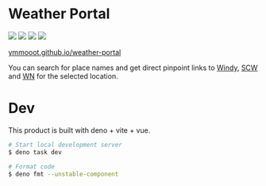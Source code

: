 # Weather Portal

![](https://img.shields.io/badge/Deno-464647?logo=deno&logoColor=white)
![](https://shields.io/badge/TypeScript-3178C6?logo=TypeScript&logoColor=FFF)
![](https://img.shields.io/badge/Vite-646CFF?logo=Vite&logoColor=white)
![](https://img.shields.io/badge/Vue.js-35495E?logo=vuedotjs&logoColor=4FC08D)

[ymmooot.github.io/weather-portal](https://ymmooot.github.io/weather-portal/)

You can search for place names and get direct pinpoint links to
[Windy](https://windy.com), [SCW](https://supercweather.com/) and
[WN](https://weathernews.jp/) for the selected location.

# Dev

This product is built with deno + vite + vue.

```sh
# Start local development server
$ deno task dev

# Format code
$ deno fmt --unstable-component
```
